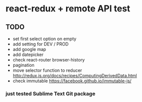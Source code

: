 # react-redux + remote API test
## TODO
* set first select option on empty
* add setting for DEV / PROD
* add google map
* add datepicker
* check react-router browser-history
* pagination
* move selector function to reducer http://redux.js.org/docs/recipes/ComputingDerivedData.html
* check immutable https://facebook.github.io/immutable-js/

### just tested Sublime Text Git package